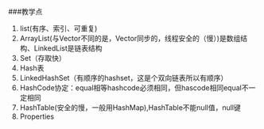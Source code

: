 ###教学点
1. list(有序、索引、可重复)
2. ArrayList(与Vector不同的是，Vector同步的，线程安全的（慢）)是数组结构、LinkedList是链表结构
3. Set（存取快）
4. Hash表
5. LinkedHashSet（有顺序的hashset，这是个双向链表所以有顺序）
6. HashCode协定：equal相等hashcode必须相同，但hascode相同equal不一定相同
7. HashTable(安全的慢，一般用HashMap),HashTable不能null值，null键
8. Properties